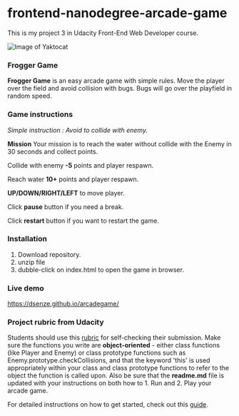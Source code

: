 frontend-nanodegree-arcade-game
===============================
This is my project 3 in Udacity Front-End Web Developer course. 

![Image of Yaktocat](https://github.com/dsenze/frontend-nanodegree-arcade-game-master/blob/master/images/arcadegame.PNG)


### Frogger Game

**Frogger Game** is an easy arcade game with simple rules. Move the player over the field and avoid collision with bugs. Bugs will go over the playfield in random speed.

### Game instructions

*Simple instruction : Avoid to collide with enemy.*

**Mission**
Your mission is to reach the water without collide with the Enemy in 30 seconds and collect points.

Collide with enemy **-5** points and player respawn.

Reach water **10+** points and player respawn.

**UP/DOWN/RIGHT/LEFT** to move player.

Click **pause** button if you need a break.

Click **restart** button if you want to restart the game.

### Installation
1. Download repository.
2. unzip file
3. dubble-click on index.html to open the game in browser.

### Live demo

https://dsenze.github.io/arcadegame/



### Project rubric from Udacity

Students should use this [rubric](https://review.udacity.com/#!/projects/2696458597/rubric) for self-checking their submission. Make sure the functions you write are **object-oriented** - either class functions (like Player and Enemy) or class prototype functions such as Enemy.prototype.checkCollisions, and that the keyword 'this' is used appropriately within your class and class prototype functions to refer to the object the function is called upon. Also be sure that the **readme.md** file is updated with your instructions on both how to 1. Run and 2. Play your arcade game.

For detailed instructions on how to get started, check out this [guide](https://docs.google.com/document/d/1v01aScPjSWCCWQLIpFqvg3-vXLH2e8_SZQKC8jNO0Dc/pub?embedded=true).



